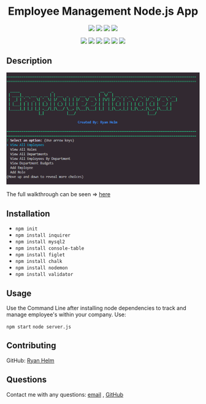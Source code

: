 <h1 align="center">Employee Management Node.js App</h1>
  
<p align="center">
    <img src="https://img.shields.io/github/repo-size/rjhelm/employee-manager" />
    <img src="https://img.shields.io/github/languages/top/rjhelm/employee-manager"  />
    <img src="https://img.shields.io/github/issues/rjhelm/employee-manager" />
    <img src="https://img.shields.io/github/last-commit/rjhelm/employee-manager" >
</p>
  
<p align="center">
    <img src="https://img.shields.io/badge/Javascript-yellow" />
    <img src="https://img.shields.io/badge/-node.js-green" />
    <img src="https://img.shields.io/badge/-inquirer-red" >
    <img src="https://img.shields.io/badge/-screencastify-lightgrey" />
    <img src="https://img.shields.io/badge/mySQL-blue"  />
    <img src="https://img.shields.io/badge/inquirer-green" />
</p>
   
## Description

![Employee Tracker](./assets/employee-manager.PNG)
  
The full walkthrough can be seen => [here](https://drive.google.com/file/d/16OvzQPotNFJ6Cu0C4zENIHEApXCj-WjC/view)  
  
## Installation

- `npm init`
- `npm install inquirer`
- `npm install mysql2`
- `npm install console-table`
- `npm install figlet`
- `npm install chalk`
- `npm install nodemon`
- `npm install validator`
  
## Usage
Use the Command Line after installing node dependencies to track and manage employee's within your company.
Use:

`npm start`
`node server.js`

## Contributing
GitHub: [Ryan Helm](https://github.com/rjhelm)

## Questions
Contact me with any questions: [email](mailto:ryjhelm@outlook.com) , [GitHub](https://github.com/rjhelm)<br />